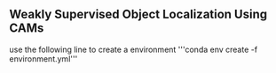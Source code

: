 ## Weakly Supervised Object Localization Using CAMs

use the following line to create a environment
'''conda env create -f environment.yml'''